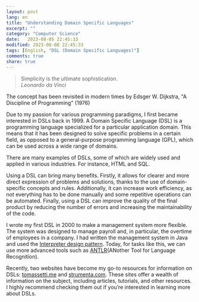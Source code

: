 ```yaml
--- 
layout: post
lang: en
title: "Understanding Domain Specific Languages"
excerpt: ""
category: "Computer Science"
date:   2023-08-05 22:45:33
modified: 2023-08-08 22:45:33
tags: [English, "DSL (Domain Specific Languages)"]
comments: true
share: true
---
```


> Simplicity is the ultimate sophistication.  
> <cite>Leonardo da Vinci</cite>

The concept has been revisited in modern times by Edsger W. Dijkstra, "A Discipline of Programming" (1976)

Due to my passion for various programming paradigms, I first became interested in DSLs back in 1999. A Domain Specific Language (DSL) is a programming language specialized for a particular application domain. This means that it has been designed to solve specific problems in a certain field, as opposed to a general-purpose programming language (GPL), which can be used across a wide range of domains.

There are many examples of DSLs, some of which are widely used and applied in various industries. For instance, HTML and SQL.

Using a DSL can bring many benefits. Firstly, it allows for clearer and more direct expression of problems and solutions, thanks to the use of domain-specific concepts and rules. Additionally, it can increase work efficiency, as not everything has to be done manually and some repetitive operations can be automated. Finally, using a DSL can improve the quality of the final product by reducing the number of errors and increasing the maintainability of the code.

I wrote my first DSL in 2000 to make a management system more flexible. The system was designed to manage payroll and, in particular, the overtime of employees in a company. I had written the management system in Java and used the [Interpreter design pattern](https://en.wikipedia.org/wiki/Interpreter_pattern). Today, for tasks like this, we can use more advanced tools such as [ANTLR](https://www.antlr.org/)(ANother Tool for Language Recognition).

Recently, two websites have become my go-to resources for information on DSLs: 
[tomassetti.me](https://tomassetti.me) and [strumenta.com](https://strumenta.com). These sites offer a wealth of information on the subject, including articles, tutorials, and other resources. I highly recommend checking them out if you’re interested in learning more about DSLs.